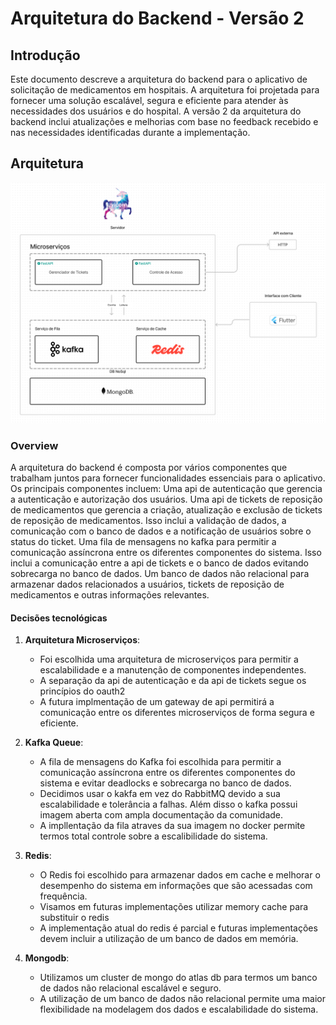 # Arquitetura do Backend - Versão 2

## Introdução

Este documento descreve a arquitetura do backend para o aplicativo de solicitação de medicamentos em hospitais. A arquitetura foi projetada para fornecer uma solução escalável, segura e eficiente para atender às necessidades dos usuários e do hospital. A versão 2 da arquitetura do backend inclui atualizações e melhorias com base no feedback recebido e nas necessidades identificadas durante a implementação.

## Arquitetura

![Canvas](../../../static/img/arquiteturav2.png)

### Overview

A arquitetura do backend é composta por vários componentes que trabalham juntos para fornecer funcionalidades essenciais para o aplicativo. Os principais componentes incluem:
Uma api de autenticação que gerencia a autenticação e autorização dos usuários. Uma api de tickets de reposição de
medicamentos que gerencia a criação, atualização e exclusão de tickets de reposição de medicamentos. Isso inclui a validação de dados, a comunicação com o banco de dados e a notificação de usuários sobre o status do ticket. Uma fila de mensagens no kafka  para permitir a comunicação assíncrona entre os diferentes componentes do sistema. Isso inclui a comunicação entre a api de tickets e o banco de dados evitando sobrecarga no banco de dados. Um banco de dados não relacional para armazenar dados relacionados a usuários, tickets de reposição de medicamentos e outras informações relevantes. 

#### Decisões tecnológicas

1. **Arquitetura Microserviços**:
   - Foi escolhida uma arquitetura de microserviços para permitir a escalabilidade e a manutenção de componentes independentes.
   - A separação da api de autenticação e da api de tickets segue os princípios do oauth2
   - A futura implmentação de um gateway de api permitirá a comunicação entre os diferentes microserviços de forma segura e eficiente.

2. **Kafka Queue**:
   - A fila de mensagens do Kafka foi escolhida para permitir a comunicação assíncrona entre os diferentes componentes do sistema e evitar deadlocks e sobrecarga no banco de dados.
   - Decidimos usar o kakfa em vez do RabbitMQ devido a sua escalabilidade e tolerância a falhas. Além disso o kafka possui imagem aberta com ampla documentação da comunidade.
   - A impllentação da fila atraves da sua imagem no docker permite termos total controle sobre a escalibilidade do sistema.

3. **Redis**:
   - O Redis foi escolhido para armazenar dados em cache e melhorar o desempenho do sistema em informações que são acessadas com frequência.
   - Visamos em futuras implementações utilizar memory cache para substituir o redis
   - A implementação atual do redis é parcial e futuras implementações devem incluir a utilização de um banco de dados em memória.

4. **Mongodb**:
   - Utilizamos um cluster de mongo do atlas db para termos um banco de dados não relacional escalável e seguro.
   - A utilização de um banco de dados não relacional permite uma maior flexibilidade na modelagem dos dados e escalabilidade do sistema.

